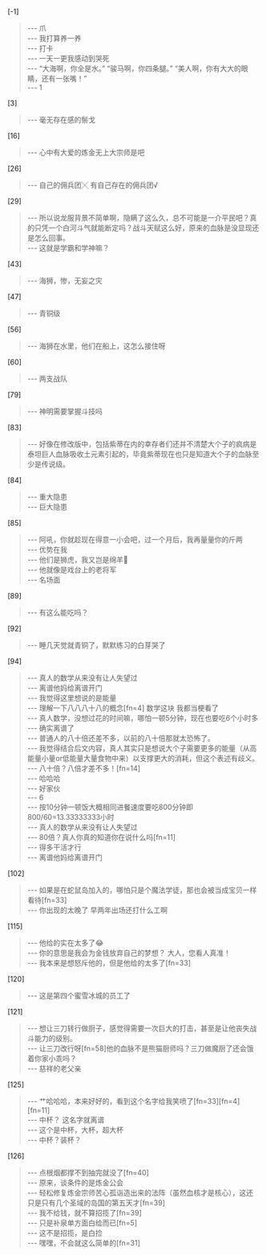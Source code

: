 
[-1] 
>--- 爪<br>
>--- 我打算养一养<br>
>--- 打卡<br>
>--- 一天一更我感动到哭死<br>
>--- “大海啊，你全是水。”
“骏马啊，你四条腿。”
“美人啊，你有大大的眼睛，还有一张嘴！”<br>
>--- 1<br>

[3] 
>--- 毫无存在感的鬃戈<br>

[16] 
>--- 心中有大爱的炼金无上大宗师是吧<br>

[26] 
>--- 自己的佣兵团╳
有自己存在的佣兵团√<br>

[29] 
>--- 所以说龙服背景不简单啊，隐瞒了这么久，总不可能是一介平民吧？真的只凭一个白河斗气就能断定吗？战斗天赋这么好，原来的血脉是没显现还是怎么回事。<br>
>--- 这就是学霸和学神嘛？<br>

[43] 
>--- 海狮，惨，无妄之灾<br>

[47] 
>--- 青铜级<br>

[56] 
>--- 海狮在水里，他们在船上，这怎么接住呀<br>

[60] 
>--- 两支战队<br>

[79] 
>--- 神明需要掌握斗技吗<br>

[83] 
>--- 好像在修改版中，包括紫蒂在内的幸存者们还并不清楚大个子的疯病是泰坦巨人血脉吸收土元素引起的，毕竟紫蒂现在也只是知道大个子的血脉至少是传说级。<br>

[84] 
>--- 重大隐患<br>
>--- 巨大隐患<br>

[85] 
>--- 阿吼，你就趁现在得意一小会吧，过一个月后，我再量量你的斤两<br>
>--- 优势在我<br>
>--- 他们是狮虎，我又岂是绵羊🐑<br>
>--- 他就像是戏台上的老将军<br>
>--- 名场面<br>

[89] 
>--- 有这么能吃吗？<br>

[92] 
>--- 睡几天觉就青铜了，默默练习的白芽哭了<br>

[94] 
>--- 真人的数学从来没有让人失望过<br>
>--- 离谱他妈给离谱开门<br>
>--- 我觉得这里想说的是能量<br>
>--- 理解一下八八八十八的概念[fn=4] 数学这块 我都当梗看了<br>
>--- 真人数学，没想过花的时间嘛，哪怕一顿5分钟，现在也要吃6个小时多<br>
>--- 确实离谱了<br>
>--- 普通人的八十倍还差不多，以前的八十倍那就太恐怖了。<br>
>--- 我觉得结合后文内容，真人其实只是想说大个子需要更多的能量（从高能量小量or低能量大量食物中来）以支撑更大的消耗，但这个表述有歧义。<br>
>--- 八十倍？八倍才差不多！[fn=14]<br>
>--- 哈哈哈<br>
>--- 好家伙<br>
>--- 6<br>
>--- 按10分钟一顿饭大概相同进餐速度要吃800分钟即800/60=13.33333333小时<br>
>--- 真人的数学从来没有让人失望过<br>
>--- 80倍？真人你真的知道你在说什么吗[fn=11]<br>
>--- 得多干活才行<br>
>--- 离谱他妈给离谱开门<br>

[102] 
>--- 如果是在蛇鼠岛加入的，哪怕只是个魔法学徒，那也会被当成宝贝一样看待[fn=33]<br>
>--- 你出现的太晚了  早两年出场还打什么工啊<br>

[115] 
>--- 他给的实在太多了😂<br>
>--- 你的意思是我会为金钱放弃自己的梦想？
大人，您看人真准！<br>
>--- 我本来是想怒斥他的，但是他给的太多了[fn=33]<br>

[120] 
>--- 这是第四个蜜雪冰城的员工了<br>

[121] 
>--- 想让三刀转行做厨子，感觉得需要一次巨大的打击，甚至是让他丧失战斗能力的级别。<br>
>--- 让三刀改行呀[fn=58]他的血脉不是熊猫厨师吗？三刀做魔厨了还会饿着你家小乖吗？<br>
>--- 慈祥的老父亲<br>

[125] 
>--- 艹哈哈哈，本来好好的，看到这个名字给我笑喷了[fn=33][fn=4][fn=11]<br>
>--- 中杯？
这名字就离谱<br>
>--- 这个是中杯，大杯，超大杯<br>
>--- 中杯？装杯？<br>

[126] 
>--- 点根烟都撑不到抽完就没了[fn=40]<br>
>--- 原来，谈条件的是炼金公会<br>
>--- 轻松修复炼金宗师苦心孤诣造出来的法阵（虽然血核才是核心），这还只是只有几个圣域的岛国的第五天才[fn=39]<br>
>--- 我不给钱，就不算招揽了[fn=39]<br>
>--- 只是补泉单方面白给而已[fn=5]<br>
>--- 这不是招揽，是白捡<br>
>--- 嘿嘿，不会就这么简单的[fn=31]<br>
